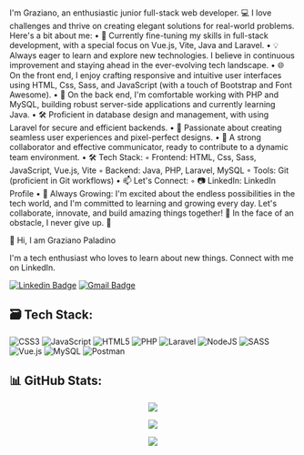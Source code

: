 
I'm Graziano, an enthusiastic junior full-stack web developer. 💻 I love challenges and thrive on creating elegant solutions for real-world problems. 
Here's a bit about me:
	•	🚀 Currently fine-tuning my skills in full-stack development, with a special focus on Vue.js, Vite, Java and Laravel.
	•	💡 Always eager to learn and explore new technologies. I believe in continuous improvement and staying ahead in the ever-evolving tech landscape.
	•	🌐 On the front end, I enjoy crafting responsive and intuitive user interfaces using HTML, Css, Sass, and JavaScript (with a touch of Bootstrap and Font Awesome).
	•	🔧 On the back end, I'm comfortable working with PHP and MySQL, building robust server-side applications and currently learning Java.
	•	🛠️ Proficient in database design and management, with using Laravel for secure and efficient backends.
	•	🌈 Passionate about creating seamless user experiences and pixel-perfect designs.
	•	🤝 A strong collaborator and effective communicator, ready to contribute to a dynamic team environment.
	•	🛠️ Tech Stack:
	◦	Frontend: HTML, Css, Sass, JavaScript, Vue.js, Vite
	◦	Backend: Java, PHP, Laravel, MySQL
	◦	Tools: Git (proficient in Git workflows)
	•	📫 Let's Connect:
	◦	📷 LinkedIn: LinkedIn Profile
	•	🌱 Always Growing: I'm excited about the endless possibilities in the tech world, and I'm committed to learning and growing every day. Let's collaborate, innovate, and build amazing things together! 🚀 In the face of an obstacle, I never give up. 💪
















👋 Hi, I am Graziano Paladino

I'm a tech enthusiast who loves to learn about new things. Connect with me on LinkedIn.

[![Linkedin Badge](https://img.shields.io/badge/-LinkedIn-blue?style=flat-square&logo=Linkedin&logoColor=white&link=https://www.linkedin.com/in/graziano-paladino-b301131ab/)](https://www.linkedin.com/in/graziano-paladino-b301131ab/)
[![Gmail Badge](https://img.shields.io/badge/-Gmail-d14836?style=flat-square&logo=Gmail&logoColor=white&link=paladino.graziano@gmail.com)](mailto:paladino.graziano@gmail.com)

## 🗃️ Tech Stack:

![CSS3](https://img.shields.io/badge/css3-%231572B6.svg?style=plastic&logo=css3&logoColor=white) ![JavaScript](https://img.shields.io/badge/javascript-%23323330.svg?style=plastic&logo=javascript&logoColor=%23F7DF1E) ![HTML5](https://img.shields.io/badge/html5-%23E34F26.svg?style=plastic&logo=html5&logoColor=white) ![PHP](https://img.shields.io/badge/php-%23777BB4.svg?style=plastic&logo=php&logoColor=white) ![Laravel](https://img.shields.io/badge/laravel-%23FF2D20.svg?style=plastic&logo=laravel&logoColor=white) ![NodeJS](https://img.shields.io/badge/node.js-6DA55F?style=plastic&logo=node.js&logoColor=white) ![SASS](https://img.shields.io/badge/SASS-hotpink.svg?style=plastic&logo=SASS&logoColor=white) ![Vue.js](https://img.shields.io/badge/vuejs-%2335495e.svg?style=plastic&logo=vuedotjs&logoColor=%234FC08D) ![MySQL](https://img.shields.io/badge/mysql-%2300f.svg?style=plastic&logo=mysql&logoColor=white) ![Postman](https://img.shields.io/badge/Postman-FF6C37?style=plastic&logo=postman&logoColor=white)

## 📊 GitHub Stats:

<div align="center">
  
![](https://github-readme-stats.vercel.app/api?username=GrPaladino)

</div>

<div align="center">

![](https://github-readme-streak-stats.herokuapp.com/?user=GrPaladino)

</div>

<div align="center">

![](https://github-readme-stats.vercel.app/api/top-langs/?username=GrPaladino)

</div>


<!---
GrPaladino/GrPaladino is a ✨ special ✨ repository because its `README.md` (this file) appears on your GitHub profile.
You can click the Preview link to take a look at your changes.
--->
